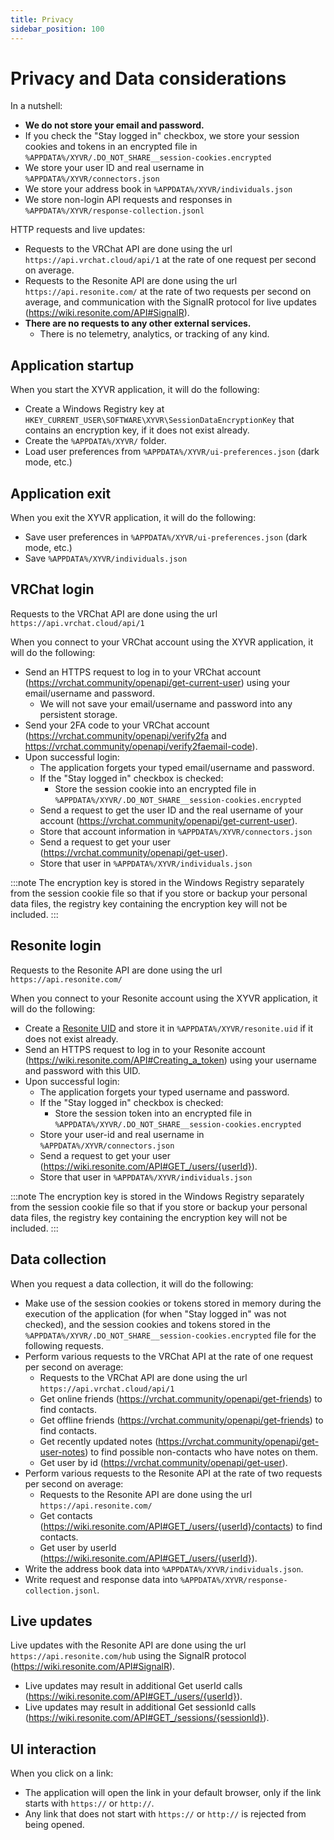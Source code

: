 ```yaml
---
title: Privacy
sidebar_position: 100
---
```


# Privacy and Data considerations

In a nutshell:
- **We do not store your email and password.**
- If you check the "Stay logged in" checkbox, we store your session cookies and tokens in an encrypted file in `%APPDATA%/XYVR/.DO_NOT_SHARE__session-cookies.encrypted`
- We store your user ID and real username in `%APPDATA%/XYVR/connectors.json`
- We store your address book in `%APPDATA%/XYVR/individuals.json`
- We store non-login API requests and responses in `%APPDATA%/XYVR/response-collection.jsonl`

HTTP requests and live updates:
- Requests to the VRChat API are done using the url `https://api.vrchat.cloud/api/1` at the rate of one request per second on average.
- Requests to the Resonite API are done using the url `https://api.resonite.com/` at the rate of two requests per second on average,
  and communication with the SignalR protocol for live updates (https://wiki.resonite.com/API#SignalR).
- **There are no requests to any other external services.**
  - There is no telemetry, analytics, or tracking of any kind.

## Application startup

When you start the XYVR application, it will do the following:
- Create a Windows Registry key at `HKEY_CURRENT_USER\SOFTWARE\XYVR\SessionDataEncryptionKey` that contains an encryption key, if it does not exist already.
- Create the `%APPDATA%/XYVR/` folder.
- Load user preferences from `%APPDATA%/XYVR/ui-preferences.json` (dark mode, etc.)

## Application exit

When you exit the XYVR application, it will do the following:
- Save user preferences in `%APPDATA%/XYVR/ui-preferences.json` (dark mode, etc.)
- Save `%APPDATA%/XYVR/individuals.json`

## VRChat login

Requests to the VRChat API are done using the url `https://api.vrchat.cloud/api/1`

When you connect to your VRChat account using the XYVR application, it will do the following:
- Send an HTTPS request to log in to your VRChat account (https://vrchat.community/openapi/get-current-user) using your email/username and password.
  - We will not save your email/username and password into any persistent storage.
- Send your 2FA code to your VRChat account (https://vrchat.community/openapi/verify2fa and https://vrchat.community/openapi/verify2faemail-code).
- Upon successful login:
  - The application forgets your typed email/username and password.
  - If the "Stay logged in" checkbox is checked:
    - Store the session cookie into an encrypted file in `%APPDATA%/XYVR/.DO_NOT_SHARE__session-cookies.encrypted`
  - Send a request to get the user ID and the real username of your account (https://vrchat.community/openapi/get-current-user).
  - Store that account information in `%APPDATA%/XYVR/connectors.json`
  - Send a request to get your user (https://vrchat.community/openapi/get-user).
  - Store that user in `%APPDATA%/XYVR/individuals.json`

:::note
The encryption key is stored in the Windows Registry separately from the session cookie file so that if you store or backup your personal data files,
the registry key containing the encryption key will not be included.
:::

## Resonite login

Requests to the Resonite API are done using the url `https://api.resonite.com/`

When you connect to your Resonite account using the XYVR application, it will do the following:
- Create a [Resonite UID](https://wiki.resonite.com/API#GET_/users/{userId}:~:text=based%20on%20information%20about%20the%20hardware%20this%20request%20was%20sent%20from) and store it in `%APPDATA%/XYVR/resonite.uid` if it does not exist already.
- Send an HTTPS request to log in to your Resonite account (https://wiki.resonite.com/API#Creating_a_token) using your username and password with this UID.
- Upon successful login:
  - The application forgets your typed username and password.
  - If the "Stay logged in" checkbox is checked:
    - Store the session token into an encrypted file in `%APPDATA%/XYVR/.DO_NOT_SHARE__session-cookies.encrypted`
  - Store your user-id and real username in `%APPDATA%/XYVR/connectors.json`
  - Send a request to get your user (https://wiki.resonite.com/API#GET_/users/{userId}).
  - Store that user in `%APPDATA%/XYVR/individuals.json`

:::note
The encryption key is stored in the Windows Registry separately from the session cookie file so that if you store or backup your personal data files,
the registry key containing the encryption key will not be included.
:::

## Data collection

When you request a data collection, it will do the following:
- Make use of the session cookies or tokens stored in memory during the execution of the application (for when "Stay logged in" was not checked), and the
  session cookies and tokens stored in the `%APPDATA%/XYVR/.DO_NOT_SHARE__session-cookies.encrypted` file for the following requests.
- Perform various requests to the VRChat API at the rate of one request per second on average:
  - Requests to the VRChat API are done using the url `https://api.vrchat.cloud/api/1`
  - Get online friends (https://vrchat.community/openapi/get-friends) to find contacts.
  - Get offline friends (https://vrchat.community/openapi/get-friends) to find contacts.
  - Get recently updated notes (https://vrchat.community/openapi/get-user-notes) to find possible non-contacts who have notes on them.
  - Get user by id (https://vrchat.community/openapi/get-user).
- Perform various requests to the Resonite API at the rate of two requests per second on average:
  - Requests to the Resonite API are done using the url `https://api.resonite.com/`
  - Get contacts (https://wiki.resonite.com/API#GET_/users/{userId}/contacts) to find contacts.
  - Get user by userId (https://wiki.resonite.com/API#GET_/users/{userId}).
- Write the address book data into `%APPDATA%/XYVR/individuals.json`.
- Write request and response data into `%APPDATA%/XYVR/response-collection.jsonl`.

## Live updates

Live updates with the Resonite API are done using the url `https://api.resonite.com/hub` using the SignalR protocol (https://wiki.resonite.com/API#SignalR).
- Live updates may result in additional Get userId calls (https://wiki.resonite.com/API#GET_/users/{userId}).
- Live updates may result in additional Get sessionId calls (https://wiki.resonite.com/API#GET_/sessions/{sessionId}).

## UI interaction

When you click on a link:
- The application will open the link in your default browser, only if the link starts with `https://` or `http://`.
- Any link that does not start with `https://` or `http://` is rejected from being opened.

